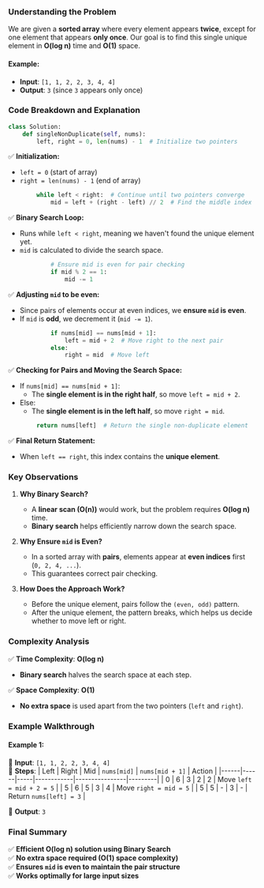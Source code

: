 ### **Understanding the Problem**  
We are given a **sorted array** where every element appears **twice**, except for one element that appears **only once**. Our goal is to find this single unique element in **O(log n)** time and **O(1)** space.

#### **Example:**  
- **Input**: `[1, 1, 2, 2, 3, 4, 4]`  
- **Output**: `3` (since `3` appears only once)

### **Code Breakdown and Explanation**  

```python
class Solution:
    def singleNonDuplicate(self, nums):
        left, right = 0, len(nums) - 1  # Initialize two pointers
```
✅ **Initialization:**  
- `left = 0` (start of array)  
- `right = len(nums) - 1` (end of array)

```python
        while left < right:  # Continue until two pointers converge
            mid = left + (right - left) // 2  # Find the middle index
```
✅ **Binary Search Loop:**  
- Runs while `left < right`, meaning we haven't found the unique element yet.  
- `mid` is calculated to divide the search space.

```python
            # Ensure mid is even for pair checking
            if mid % 2 == 1:
                mid -= 1  
```
✅ **Adjusting `mid` to be even:**  
- Since pairs of elements occur at even indices, we **ensure `mid` is even**.  
- If `mid` is **odd**, we decrement it (`mid -= 1`).

```python
            if nums[mid] == nums[mid + 1]:
                left = mid + 2  # Move right to the next pair
            else:
                right = mid  # Move left
```
✅ **Checking for Pairs and Moving the Search Space:**  
- If `nums[mid] == nums[mid + 1]`:  
  - The **single element is in the right half**, so move `left = mid + 2`.  
- Else:  
  - The **single element is in the left half**, so move `right = mid`.

```python
        return nums[left]  # Return the single non-duplicate element
```
✅ **Final Return Statement:**  
- When `left == right`, this index contains the **unique element**.  

### **Key Observations**
1. **Why Binary Search?**  
   - A **linear scan (O(n))** would work, but the problem requires **O(log n)** time.  
   - **Binary search** helps efficiently narrow down the search space.

2. **Why Ensure `mid` is Even?**  
   - In a sorted array with **pairs**, elements appear at **even indices** first (`0, 2, 4, ...`).  
   - This guarantees correct pair checking.

3. **How Does the Approach Work?**  
   - Before the unique element, pairs follow the `(even, odd)` pattern.  
   - After the unique element, the pattern breaks, which helps us decide whether to move left or right.

### **Complexity Analysis**  
✅ **Time Complexity**: **O(log n)**  
- **Binary search** halves the search space at each step.  

✅ **Space Complexity**: **O(1)**  
- **No extra space** is used apart from the two pointers (`left` and `right`).

### **Example Walkthrough**
#### **Example 1**:  
🔹 **Input**: `[1, 1, 2, 2, 3, 4, 4]`  
🔹 **Steps**:
| Left | Right | Mid | `nums[mid]` | `nums[mid + 1]` | Action |
|------|------|-----|------------|----------------|---------|
| 0 | 6 | 3 | 2 | 2 | Move `left = mid + 2 = 5` |
| 5 | 6 | 5 | 3 | 4 | Move `right = mid = 5` |
| 5 | 5 | - | 3 | - | Return `nums[left] = 3` |

🔹 **Output**: `3`

### **Final Summary**
✅ **Efficient O(log n) solution using Binary Search**  
✅ **No extra space required (O(1) space complexity)**  
✅ **Ensures `mid` is even to maintain the pair structure**  
✅ **Works optimally for large input sizes**  